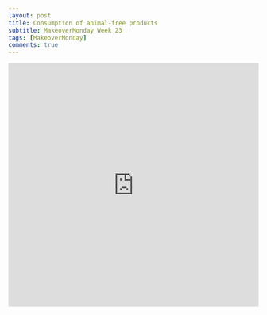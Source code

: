 ```yaml
---
layout: post
title: Consumption of animal-free products
subtitle: MakeoverMonday Week 23
tags: [MakeoverMonday]
comments: true
---
```


<iframe title="How often do British people with different food habits consume animal-free products?" aria-label="Split Bars" id="datawrapper-chart-qHw1A" src="https://datawrapper.dwcdn.net/qHw1A/3/" scrolling="no" frameborder="0" style="width: 0; min-width: 100% !important; border: none;" height="491"></iframe><script type="text/javascript">!function(){"use strict";window.addEventListener("message",(function(a){if(void 0!==a.data["datawrapper-height"])for(var e in a.data["datawrapper-height"]){var t=document.getElementById("datawrapper-chart-"+e)||document.querySelector("iframe[src*='"+e+"']");t&&(t.style.height=a.data["datawrapper-height"][e]+"px")}}))}();
</script>
